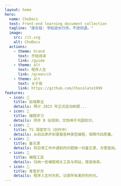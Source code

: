 ```yaml
---
layout: home
hero:
  name: ChoDocs
  text: Front-end learning document collection
  tagline: "座右铭: 学如逆水行舟，不进则退。"
  image:
    src: /it.svg
    alt: ChoDocs
  actions:
    - theme: brand
      text: 开始阅读
      link: /guide
    - theme: alt
      text: 程序人生
      link: /green/ch
    - theme: alt
      text: 关于我
      link: https://github.com/Chocolate1999
features:
  - icon: 📓
    title: 前端算法
    details: 预计 2023 年正式启动刷题...
  - icon: 💬
    title: 编程学习
    details: 同步 B 站视频，文档用于巩固知识。
  - icon: 🚩
    title: TS 深度学习（创作中）
    details: 从初出茅庐到掌握各种类型编程，保障代码质量。
  - icon: 🚚
    title: 备忘录
    details: 将日常工作中遇到的问题做一份备忘录，方便查阅。
  - icon: 🔧 
    title: 编程工具
    details: 归纳一些编程相关工具与网站，提高效率。
  - icon: 🌱
    title: 青葱岁月
    details: 程序人生时光机，记录所有美好的时光。
---
```


<script setup>
import {
  VPTeamPage,
  VPTeamPageTitle,
  VPTeamMembers
} from 'vitepress/theme'

const members = [
  {
    avatar: 'https://www.github.com/Chocolate1999.png',
    name: 'Chocolate',
    title: '管理者',
    links: [
      { icon: 'github', link: 'https://github.com/Chocolate1999' },
      { icon: 'twitter', link: 'https://twitter.com/ycyChocolate' },
      {
    icon: {
      svg: `<svg xmlns="http://www.w3.org/2000/svg" xmlns:xlink="http://www.w3.org/1999/xlink" aria-hidden="true" role="img" width="20" height="20"  viewBox="0 0 512 512" >
    <path fill="currentColor" d="M488.6 104.1c16.7 18.1 24.4 39.7 23.3 65.7v202.4c-.4 26.4-9.2 48.1-26.5 65.1c-17.2 17-39.1 25.9-65.5 26.7H92.02c-26.45-.8-48.21-9.8-65.28-27.2C9.682 419.4.767 396.5 0 368.2V169.8c.767-26 9.682-47.6 26.74-65.7C43.81 87.75 65.57 78.77 92.02 78h29.38L96.05 52.19c-5.75-5.73-8.63-13-8.63-21.79c0-8.8 2.88-16.06 8.63-21.797C101.8 2.868 109.1 0 117.9 0s16.1 2.868 21.9 8.603L213.1 78h88l74.5-69.397C381.7 2.868 389.2 0 398 0c8.8 0 16.1 2.868 21.9 8.603c5.7 5.737 8.6 12.997 8.6 21.797c0 8.79-2.9 16.06-8.6 21.79L394.6 78h29.3c26.4.77 48 9.75 64.7 26.1zm-38.8 69.7c-.4-9.6-3.7-17.4-10.7-23.5c-5.2-6.1-14-9.4-22.7-9.8H96.05c-9.59.4-17.45 3.7-23.58 9.8c-6.14 6.1-9.4 13.9-9.78 23.5v194.4c0 9.2 3.26 17 9.78 23.5s14.38 9.8 23.58 9.8H416.4c9.2 0 17-3.3 23.3-9.8c6.3-6.5 9.7-14.3 10.1-23.5V173.8zm-264.3 42.7c6.3 6.3 9.7 14.1 10.1 23.2V273c-.4 9.2-3.7 16.9-9.8 23.2c-6.2 6.3-14 9.5-23.6 9.5c-9.6 0-17.5-3.2-23.6-9.5c-6.1-6.3-9.4-14-9.8-23.2v-33.3c.4-9.1 3.8-16.9 10.1-23.2c6.3-6.3 13.2-9.6 23.3-10c9.2.4 17 3.7 23.3 10zm191.5 0c6.3 6.3 9.7 14.1 10.1 23.2V273c-.4 9.2-3.7 16.9-9.8 23.2c-6.1 6.3-14 9.5-23.6 9.5c-9.6 0-17.4-3.2-23.6-9.5c-7-6.3-9.4-14-9.7-23.2v-33.3c.3-9.1 3.7-16.9 10-23.2c6.3-6.3 14.1-9.6 23.3-10c9.2.4 17 3.7 23.3 10z"></path>
  </svg>`,
    },
    link: "https://space.bilibili.com/351534170",
  },
    ]
  },
  {
    avatar: 'https://www.github.com/holazz.png',
    name: 'holazz',
    title: '@element-plus',
    links: [
      { icon: 'github', link: 'https://github.com/holazz' },
      { icon: 'twitter', link: 'https://twitter.com/holazz1208' },
    ]
  },
]
</script>

<VPTeamPage>
  <VPTeamPageTitle>
    <template #title>
      感谢以下所有人的贡献与参与
    </template>
    <template #lead>
      以下排名不分先后（参与或主动提 PR 申请加入）
    </template>
  </VPTeamPageTitle>
  <VPTeamMembers
    :members="members"
  />
</VPTeamPage>
